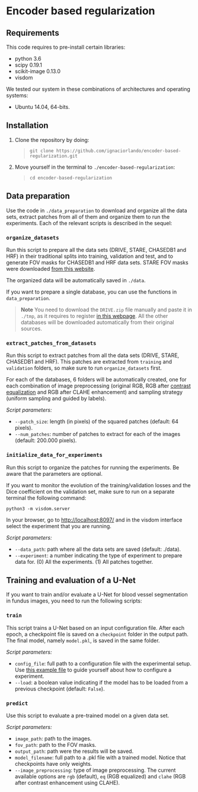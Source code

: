 # Encoder based regularization

## Requirements

This code requires to pre-install certain libraries:

* python 3.6
* scipy 0.19.1
* scikit-image 0.13.0
* visdom

We tested our system in these combinations of architectures and operating systems:
- Ubuntu 14.04, 64-bits.

## Installation

1. Clone the repository by doing:
    
    > ```git clone https://github.com/ignaciorlando/encoder-based-regularization.git```

2. Move yourself in the terminal to ```./encoder-based-regularization```:

    > ```cd encoder-based-regularization```

## Data preparation

Use the code in ```./data_preparation``` to download and organize all the data sets, extract patches from all of them and organize them to run the experiments.
Each of the relevant scripts is described in the sequel:

### ```organize_datasets``` 

Run this script to prepare all the data sets (DRIVE, STARE, CHASEDB1 and HRF) in their traditional splits into training, validation and test, and to generate FOV masks for CHASEDB1 and HRF data sets. STARE FOV masks were downloaded [from this website](http://www.uhu.es/retinopathy/muestras2.php).

The organized data will be automatically saved in ```./data```. 

If you want to prepare a single database, you can use the functions in ```data_preparation```.

> **Note** You need to download the ```DRIVE.zip``` file manually and paste it in ```./tmp```, as it requires to register [in this webpage](https://www.isi.uu.nl/Research/Databases/DRIVE/download.php). All the other databases will be downloaded automatically from their original sources.


### ```extract_patches_from_datasets```

Run this script to extract patches from all the data sets (DRIVE, STARE, CHASEDB1 and HRF). This patches are extracted from ```training``` and ```validation``` folders, so make sure to run ```organize_datasets``` first.

For each of the databases, 6 folders will be automatically created, one for each combination of image preprocessing (original RGB, RGB after [contrast equalization](https://arxiv.org/abs/1706.03008) and RGB after CLAHE enhancement) and sampling strategy (uniform sampling and guided by labels).

*Script parameters:*
- ```--patch_size```: length (in pixels) of the squared patches (default: 64 pixels).
- ```--num_patches```: number of patches to extract for each of the images (default: 200.000 pixels).


### ```initialize_data_for_experiments```

Run this script to organize the patches for running the experiments. Be aware that the parameters are optional.

If you want to monitor the evolution of the training/validation losses and the Dice coefficient on the validation set, make sure to run on a separate terminal the following command:

```python3 -m visdom.server```

In your browser, go to [http://localhost:8097/](http://localhost:8097/) and in the visdom interface select the experiment that you are running.

*Script parameters:*
- ```--data_path```: path where all the data sets are saved (default: ./data).
- ```--experiment```: a number indicating the type of experiment to prepare data for. (0) All the experiments. (1) All patches together.



## Training and evaluation of a U-Net

If you want to train and/or evaluate a U-Net for blood vessel segmentation in fundus images, you need to run the following scripts:

### ```train```

This script trains a U-Net based on an input configuration file. After each epoch, a checkpoint file is saved on a ```checkpoint``` folder in the output path. The final model, namely ```model.pkl```, is saved in the same folder.

*Script parameters:*
- ```config_file```: full path to a configuration file with the experimental setup. Use [this example file](https://github.com/ignaciorlando/encoder-based-regularization/blob/master/experiments/example.ini) to guide yourself about how to configure a experiment.
- ```--load```: a boolean value indicating if the model has to be loaded from a previous checkpoint (default: ```False```).

### ```predict```

Use this script to evaluate a pre-trained model on a given data set.

*Script parameters:*
- ```image_path```: path to the images.
- ```fov_path```: path to the FOV masks.
- ```output_path```: path were the results will be saved.
- ```model_filename```: full path to a .pkl file with a trained model. Notice that checkpoints have only weights.
- ```--image_preprocessing```: type of image preprocessing. The current available options are ```rgb``` (default), ```eq``` (RGB equalized) and ```clahe``` (RGB after contrast enhancement using CLAHE).
